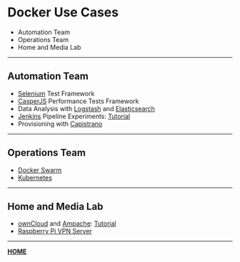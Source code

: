 # Docker Use Cases

- Automation Team
- Operations Team
- Home and Media Lab

---

## Automation Team

- [Selenium](http://www.seleniumhq.org/) Test Framework
- [CasperJS](http://casperjs.org) Performance Tests Framework
- Data Analysis with [Logstash](https://www.elastic.co/products/logstash) and [Elasticsearch](https://www.elastic.co/products/elasticsearch)
- [Jenkins](https://hub.docker.com/_/jenkins/) Pipeline Experiments: [Tutorial](http://shashikantjagtap.net/get-started-with-brand-new-jenkins-2-0-with-docker)
- Provisioning with [Capistrano](http://capistranorb.com)

---

## Operations Team

- [Docker Swarm](https://docs.docker.com/swarm)
- [Kubernetes](http://kubernetes.io)

---

## Home and Media Lab

- [ownCloud](https://hub.docker.com/_/owncloud/) and [Ampache](https://hub.docker.com/r/ampache/ampache/): [Tutorial](http://arielelkin.github.io/articles/easily-sync-and-stream-your-entire-music-collection-using-docker.html)
- [Raspberry Pi VPN Server](https://hub.docker.com/r/netzfisch/rpi-vpn-server)

---

[__HOME__](..)
